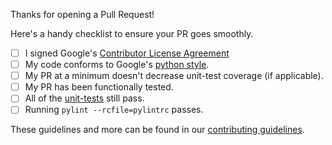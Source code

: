 Thanks for opening a Pull Request!

Here's a handy checklist to ensure your PR goes smoothly.

- [ ] I signed Google's [Contributor License Agreement](https://opensource.google.com/docs/cla/)
- [ ] My code conforms to Google's [python style](https://google.github.io/styleguide/pyguide.html).
- [ ] My PR at a minimum doesn't decrease unit-test coverage (if applicable).
- [ ] My PR has been functionally tested.
- [ ] All of the [unit-tests](https://forsetisecurity.org/docs/latest/develop/dev/testing.html) still pass.
- [ ] Running `pylint --rcfile=pylintrc` passes.

These guidelines and more can be found in our [contributing guidelines](https://github.com/forseti-security/forseti-security/blob/dev/.github/CONTRIBUTING.md).
